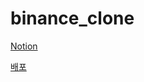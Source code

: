 # binance_clone

[Notion](https://www.notion.so/gardenk/Biance_CloneCoding-80734af93ff24db992b33ba94cd6e9b5)

[배포](https://binance-clone-ruby.vercel.app/en/trade/1)
